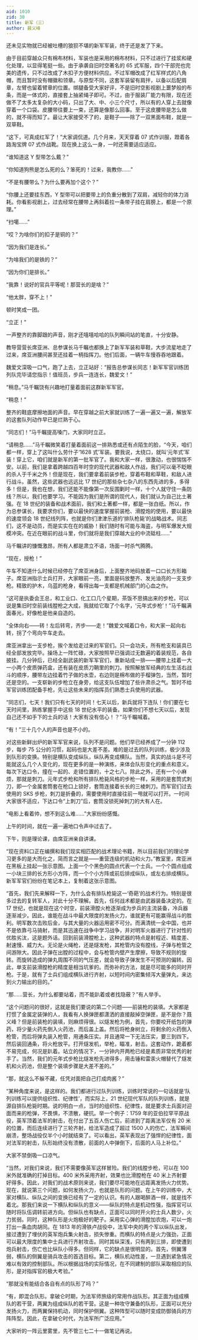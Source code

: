 ```yaml
---
aid: 1010
zid: 30
title: 新军（三）
author: 聂义峰
---
```


还未见实物就已经被吐槽的狼狈不堪的新军军装，终于还是发了下来。

由于目前穿越众只有棉布材料，军装也是采用的棉布材料，只不过进行了挂浆和硬化处理，以显得笔挺一些。由于承袭自旧时空著名的 65 式军服，四个干部兜也完美的遗传，只不过改成了木扣子方便材料供应。不过军帽改成了红军样式的八角帽，而且暂时没有帽徽和领章。与原型不同，这套军装留有肩拌，以备以后配肩章，左臂也留着臂章的位置。绑腿备受大家好评，不是旧时空影视剧上噩梦般的布条，而是一体式的，直接套上抽紧绳子即可。不过，由于服装厂能力有限，现在还做不了太多太复杂的大小码，只出了大、中、小三个尺寸，所以有的人穿上去就像穿着一个口袋。皮腰带往要上一束，还算是像那么回事。至于这皮腰带是怎么做的，就不得而知了。最让大家接受不了的，是鞋子——除了一双黑面布鞋，就是一双草鞋。

“这下，可真成红军了！”大家调侃道。几个月来，天天穿着 07 式作训服，蹬着各路淘宝牌 07 式作战靴。现在换上这么一身，一时还需要适应适应。

“谁知道这 Y 型带怎么戴？”

“你知道狗熊是怎么死的么？笨死的！过来，我教你……”

“不是有腰带么？为什么要再加个这个？”

“你腰上还要挂东西，Y 型带可以把要带上的负重分散到了双肩，减轻你的体力消耗。你看影视剧上，过去经常在腰带上再斜着拉一条带子挂在肩膀上，都是一个原理。”

“扫噶……”

“哎？为啥你们的扣子是铜的？”

“因为我们是连长。”

“为啥我们的是铁的？”

“因为你们是排长。”

“我靠！说好的官兵平等呢！那营长的是啥？”

“他太胖，穿不上！”

顿时笑成一团。

“立正！”

一声整齐的靠脚跟的声音，刚才还嘻嘻哈哈的队列瞬间站的笔直，十分安静。

教导营营长席亚洲、总参谋长马千瞩也都换上了新军军装和草鞋，大步流星地走了过来，席亚洲腰间甚至还挂着一柄指挥刀。他们后面，一辆牛车慢吞吞地跟着。

魏爱文深吸一口气，跑了上去，立正站好：“报告总参谋长同志！新军军官训练团列队完毕请您指示！值班员，步兵一连连长，魏爱文！”

“稍息。”马千瞩饶有兴趣地打量着面前这群新军军官。

“稍息！”

整齐的鞋底摩擦地面的声音。早在穿越之前大家就训练了一遍一遍又一遍，解放军的这套队列动作早已是烂熟于心。

“同志们！”马千瞩提高嗓门，大家同时立正。

“请稍息……”马千瞩微笑着打量着面前这一排熟悉或还有点陌生的脸，“今天，咱们都一样，穿上了这叫什么劳什子‘1628 式’军装。要我说，太绕口，就叫‘元年式’军装！穿上它，咱们就是新军的第一批军官了。我和大家一样，很激动，也很惴惴不安。以前，我们是拿着跨越四百年时空的现代武器和敌人作战，我们可以毫不眨眼的杀人于千米之外！但是现在，我们要拿着前装步枪，穿着布鞋和草鞋，和敌人进行战斗。虽然，这些武器也远远比 17 世纪的那些杂七杂八的东西先进的多，多得多！但是，我也在想，我们还能不能像第一次反围剿时一样，十个人就守住一条防线？所以，我们也要学习。不能因为我们是所谓的现代人，我们就认为自己比土著强。在 18 世纪的装备和战术面前，我们和土著都一样，都是一张白纸。所以，作为总参谋长，我要求你们，要以最快的速度掌握前装枪、滑膛炮的使用，要以最快的速度领会 18 世纪线列阵，也就是你们津津乐道的‘排队枪毙’的战略战术。同志们，这不是动员，而是实实在在的威胁！我们随时有可能与海盗，与明军爆发大规模冲突。在近在眼前的战斗里，你们就将是我们穿越大业的中流砥柱……”

马千瞩讲的慷慨激昂，所有人都是肃立不语，场面一时杀气腾腾。

“现在，授枪！”

牛车不知道什么时候已经停在了席亚洲身后，上面整齐地码放着一口口长方形箱子。席亚洲指示士兵打开，大家眼前一亮，里面是码放整齐、发光油亮的一支支步枪。精致的护木，乌蓝的枪身，看得出每一支都是机械部门的心血之作。

“这可是执委会王总，和工业口、化工口几个星期，茶饭不思搞出来的步枪，可以说是集旧时空前装线膛枪之大成，我就给它取了个名字，‘元年式步枪’！”马千瞩满面春光，好像枪是他亲自造的。

“全体向右——转！左后转弯，齐步——走！”魏爱文喊着口令，和大家一起向右转，拐了个弯向牛车走去。

席亚洲拿出一支步枪，挨个发给走过来的军官们。只一会功夫，所有枪支和装具已经全部发放完毕。操场上一阵忙碌，大家按照早已强调过无数遍的着装规范，各自披挂。几分钟后，已经全副武装的新军军官们，重新站成一排——腰带上挂着一大一小两个皮质弹药盒，还有装在皮质刀鞘里的刺刀。按照解放军经典的左生活右战斗的顺序，腰带左边挂着竹子做的水壶，右边则是棉布做的手榴弹包，当然，暂时还是空的。一支崭新的步枪立在身旁，给这支队伍增加了些许肃杀之气。暂时不给军官训练团配备手枪，先让这些未来的指挥员们熟悉士兵使用的武器。

“同志们，七天！我们只有七天的时间！七天以后，新兵就将下连队！你们要在七天时间里，熟练掌握手中这些 18 世纪水平的装备。如果你们不想七天以后，发现自己还不如手下的士兵的话！大家有没有信心！？”马千瞩喊着。

“有！”三十几个人的声音也是不小的。

对这些新鲜出炉的新军军官来说，队列不是问题。他们早已经养成了一分钟 112 步，每步 75 公分的习惯，起码也是大差不差。难的是过去的队列训练，极少涉及到队形的变换。特别是横队变成纵队，纵队再变成横队。当然，真实的战斗是不可能就这么几个人变化的，现在更多的是一种演练，来体会队形变化的重点和意义。每次下达口令，撞在一起的、走错位置的，十之七八。除此之外，还有一个小麻烦，那就是刺刀。元年式步枪和所有排队枪毙风格的步枪一样，采用的是套筒式刺刀，即一个金属套筒套在枪口上锁好，套筒连接着长长的三棱刺刀。而军官们过去使用的 SKS 步枪，刺刀是折叠的，需要使用时直接往前一甩就可以打开。一时间大家很不适应，下达口令“上刺刀”后，套筒没锁死掉刺刀的大有人在。

“电影上看着帅，想不到这么难……”大家纷纷感慨。

上午的时间，就在一遍一遍地口令声中过去了。

下午，则是理论课，由席亚洲亲自讲课。

“现在资料口正在编撰和我们现实相匹配的战术理论书籍，所以目前我们的理论学习更多的是大而化之，简而言之就是——重营连级的机动和火力。”教室里，席亚洲在黑板上挂起一张示意图。上面一个个黑色的圆点代表一个士兵。一个个圆点组成一小块三排的长方形小方阵，而一个个小方阵或前后排成纵队，或左右排成横队。新军军官们纷纷在笔记本上，复制着这张示意图。

“首先，我们先来解释一下，为什么会有排队枪毙这一‘奇葩’的战术行为。特别是很多过去的复转军人，对此十分不理解。首先，任何战术都是由武器装备决定的。在 17 世纪，也就是现在这个时空，前装滑膛火枪逐渐成为步兵的主流装备，冷兵器逐渐减少。因此，谁能在战斗中最大限度的发扬火力，谁就更有可能赢得战斗的胜利。明军数次击败后金，与其大量的火器运用密不可分。而满清统一全中国，也并不是依靠弓马骑射，而是其迅速在战争中学习战争，并对明军火器进行了针对性的优胜劣汰，这是题外话。回到前装滑膛枪上，这种武器的特点是射程近、精度差、射速慢、威力大。无论是火绳枪，还是燧发枪，其枪管内没有膛线，子弹与枪管之间游隙大。因此子弹在出膛的过程中，会与枪管内壁产生摩擦，导致不规则的旋转。而旋转造成的弹丸周围不同的气压差，就会导致子弹发生不可预测的偏转。因此，单支前装滑膛枪的精度是相当坑爹的。而弥补的方法，就是尽可能多的同时开枪。于是，就有了士兵们组成横队进行齐射，以短时间内密集倾泻大量弹丸，来达到火力输出的目的。”

“那……营长，为什么都要站着，而不能趴着或者找隐蔽？”有人举手。

“这个问题问的很好，这就是我们要说的第二个问题——前装枪的装填。大家都是打惯了金属定装弹的人，我看有人换弹匣都潇洒的直接敲掉空弹匣，是不是你？聂义峰？但是前装枪的装填，则麻烦得很。以燧发枪为例，首先，你要咬开纸包的弹药，将少量火药先倒入火药池，而后盖上盖。然后将枪身树立，将剩余的火药倒入枪管，而后将弹丸装入枪管，用通条压实。并且通常一下无法压实，要三到四下。然后装回通条，将火枪放平。打开燧发机，举枪，瞄准，射击。这套动作，跪着都不易完成，何况是趴着。站立的情况下，一分钟内开两枪已经是素质非常优秀的射手了。当然，我们的元年式步枪比燧发枪先进得多，用击锤和雷汞火帽替代了燧发机和火药池，但是整个装填步骤是大差不差的。”

“那，就这么不躲不藏，任凭对面把自己打成肉酱？”

“某种角度来说，是这样的。我们都进行过队列训练，训练时常说的一句话就是‘队列训练可以提供组织性、纪律性’，而实际上，21 世纪现代军队的队列训练，就是源自排队枪毙时期。说的明白一点，当时的组织性、纪律性，就是要求士兵面对迎面而来的枪弹，不畏惧，不溃散，硬抗。举一个例子：1759 年的亚伯拉罕平原战役，英军顶着法军的射击，在付出了五百人伤亡后，前进到了距离法军仅有 20 米的位置，而后连续进行了三轮齐射，给法军造成了超过 1500 人的伤亡，法军瞬间崩溃，整场战役仅半个小时就结束了。可以看出，英军表现出了强悍的纪律性，面对法军的射击，队形始终没有溃散，前面的人中弹倒下，后面的人马上补位。”

大家不禁倒吸一口凉气。

“当然，对我们来说，我们不需要像英军这样冒险。我们的线膛步枪，可以在 100 米外就准确的打掉目标。400 米外采用齐射，效果也比滑膛枪在 40 米上齐射要好得多。因此，对我们的战术原则来说，我们要尽可能地在远距离发扬火力优势。现在，就说第三个问题，如何发扬火力，也就是队形的问题。在上午的训练中，大家对横队、纵队之间的变换已经有了一定的认识。有的人跟喝醉酒一样，就是找不着北。那我们来说一下横队和纵队的意义——纵队的特点是机动性强，指挥官可以随时将队伍调转前进方向。但纵队也有缺点，正面可以同时开火的士兵人数少，火力贫弱。同时，这种队形是火炮极好的靶子。采用实心弹的滑膛加农炮，可以一炮打出一条血肉胡同。在 1813 年的滑铁卢战役中，法军中央的两个军以纵队出发，接过遭到了埋伏的英军炮兵集火射击，损失惨重。而横队的特点是火力强劲，正面可以最大限度的集中士兵进行齐射攻击。同时其纵深浅，只有两到三排，即使遭到炮兵射击，伤亡也比纵队小得多。但同样，它的缺点是很明显的。首先，侧翼薄弱，横队的侧翼是骑兵攻击的首选目标。第二，横队机动性差，一旦遇到紧急情况难以有效的控制部队。所以根据战场的实际情况，在不同建制的部队采取相应的队形，是对指挥官的极大考验。”

“那就没有能结合各自有点的队形了吗？”

“有，即混合队形。拿破仑时期，为法军师旅级的常用作战队形。其正面为组成横队的若干营，两翼为组成纵队的若干营。这是一种攻守兼备的队形，正面可以充分发扬火力，而两翼保持机动，同时保护侧翼。这种阵型可以随时变成防御骑兵的方阵阵型。因此，在拿破仑时代，为法军所广泛应用。”

大家听的一阵云里雾里，先不管三七二十一做笔记再说。
